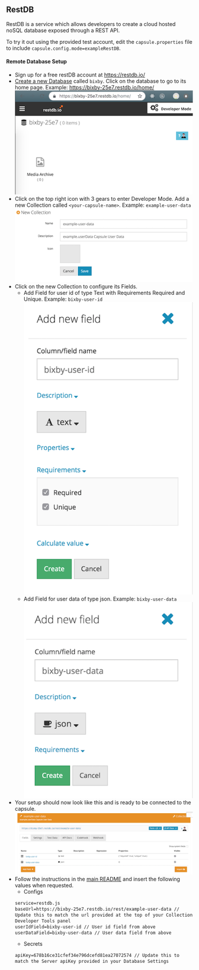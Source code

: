 ## RestDB

RestDB is a service which allows developers to create a cloud hosted noSQL
database exposed through a REST API.

To try it out using the provided test account, edit the `capsule.properties` file
to include `capsule.config.mode=exampleRestDB`.

#### Remote Database Setup

- Sign up for a free restDB account at https://restdb.io/
- [Create a new Database](https://restdb.io/account/databases/) called `bixby`. Click on the database to go to its home page. Example: https://bixby-25e7.restdb.io/home/ ![Database](./screenshots/restdb/database.png)
- Click on the top right icon with 3 gears to enter Developer Mode. Add a new Collection called `<your-capsule-name>`. Example: `example-user-data` ![New Collection](./screenshots/restdb/new_collection.png)
- Click on the new Collection to configure its Fields.
  - Add Field for user id of type Text with Requirements Required and Unique. Example: `bixby-user-id` ![Id Field](./screenshots/restdb/id_field.png)
  - Add Field for user data of type json. Example: `bixby-user-data` ![Data Field](./screenshots/restdb/data_field.png)
- Your setup should now look like this and is ready to be connected to the capsule. ![Collection](./screenshots/restdb/collection.png)
- Follow the instructions in the [main README](./README.md) and insert the
following values when requested.
  - Configs
  ```
  service=restdb.js
  baseUrl=https://bixby-25e7.restdb.io/rest/example-user-data // Update this to match the url provided at the top of your Collection Developer Tools panel
  userIdField=bixby-user-id // User id field from above
  userDataField=bixby-user-data // User data field from above
  ```
  - Secrets
  ```
  apiKey=678b16ce31cfef34e796dcefd81ea27072574 // Update this to match the Server apiKey provided in your Database Settings
  ```
